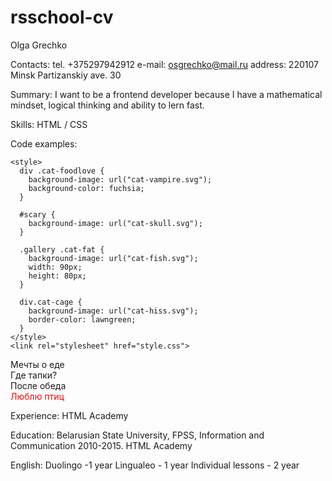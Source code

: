 # rsschool-cv 
Olga Grechko

Contacts: 
tel. +375297942912 e-mail: osgrechko@mail.ru address: 220107 Minsk Partizanskiy ave. 30

Summary:
I want to be a frontend developer because I have a mathematical mindset, logical thinking and ability to lern fast.

Skills:
HTML / CSS

Code examples:
<!DOCTYPE html>
<html>
  <head>
    <title>Испытание: наведение порядка</title>
    <meta charset="utf-8">

    <style>
      div .cat-foodlove {
        background-image: url("cat-vampire.svg");
        background-color: fuchsia;
      }

      #scary {
        background-image: url("cat-skull.svg");
      }

      .gallery .cat-fat {
        background-image: url("cat-fish.svg");
        width: 90px;
        height: 80px;
      }

      div.cat-cage {
        background-image: url("cat-hiss.svg");
        border-color: lawngreen;
      }
    </style>
    <link rel="stylesheet" href="style.css">
  </head>
  <body>
    <div class="gallery">
      <div class="picture cat-foodlove">Мечты о еде</div>
      <div class="picture cat-slippers" id="scary">Где тапки?</div>
      <div class="picture cat-fat">После обеда</div>
      <div class="picture cat-cage" style="color: red;">Люблю птиц</div>
    </div>
  </body>
</html>


Experience: HTML Academy

Education:
Belarusian State University, FPSS, Information and Communication 2010-2015.
HTML Academy

English: 
Duolingo -1 year
Lingualeo - 1 year
Individual lessons - 2 year
